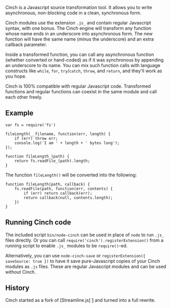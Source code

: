 Cinch is a Javascript source transformation tool.  It allows you to write asynchronous, non-blocking code in a clean, synchronous form.

Cinch modules use the extension `.js_` and contain regular Javascript syntax, with one bonus.  The Cinch engine will transform any function whose name ends in an underscore into asynchronous form.  The new function will have the same name (minus the underscore) and an extra callback parameter.

Inside a transformed function, you can call any asynchronous function (whether converted or hand-coded) as if it was synchronous by appending an underscore to its name.  You can mix such function calls with language constructs like `while`, `for`, `try`/`catch`, `throw`, and `return`, and they'll work as you hope.

Cinch is 100% compatible with regular Javascript code.  Transformed functions and regular functions can coexist in the same module and call each other freely.

Example
-------
    var fs = require('fs')

    fileLength(__filename, function(err, length) {
        if (err) throw err;
        console.log('I am ' + length + ' bytes long');
    });

    function fileLength_(path) {
        return fs.readFile_(path).length;
    }

The function `fileLength()` will be converted into the following:

    function fileLength(path, callback) {
        fs.readFile(path, function(err, contents) {
            if (err) return callback(err);
            return callback(null, contents.length);
        })
    }

Running Cinch code
------------------
The included script `bin/node-cinch` can be used in place of `node` to run `.js_` files directly.  Or you can call `require('cinch').registerExtension()` from a running script to enable `.js_` modules to be `require()`-ed.

Alternatively, you can use `node-cinch-save` or `registerExtension({ saveSource: true })` to have it save pure-Javascript copies of your Cinch modules as `.js` files.  These are regular Javascript modules and can be used without Cinch.

History
-------
Cinch started as a fork of [Streamline.js] [1] and turned into a full rewrite.

[1]: https://github.com/Sage/streamlinejs
